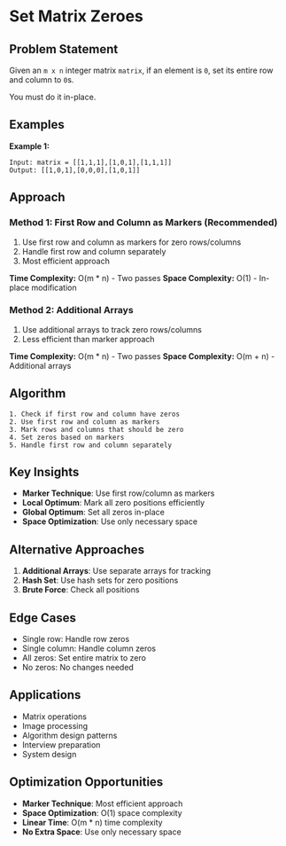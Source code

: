 # Set Matrix Zeroes

## Problem Statement

Given an `m x n` integer matrix `matrix`, if an element is `0`, set its entire row and column to `0`s.

You must do it in-place.

## Examples

**Example 1:**
```
Input: matrix = [[1,1,1],[1,0,1],[1,1,1]]
Output: [[1,0,1],[0,0,0],[1,0,1]]
```

## Approach

### Method 1: First Row and Column as Markers (Recommended)
1. Use first row and column as markers for zero rows/columns
2. Handle first row and column separately
3. Most efficient approach

**Time Complexity:** O(m * n) - Two passes
**Space Complexity:** O(1) - In-place modification

### Method 2: Additional Arrays
1. Use additional arrays to track zero rows/columns
2. Less efficient than marker approach

**Time Complexity:** O(m * n) - Two passes
**Space Complexity:** O(m + n) - Additional arrays

## Algorithm

```
1. Check if first row and column have zeros
2. Use first row and column as markers
3. Mark rows and columns that should be zero
4. Set zeros based on markers
5. Handle first row and column separately
```

## Key Insights

- **Marker Technique**: Use first row/column as markers
- **Local Optimum**: Mark all zero positions efficiently
- **Global Optimum**: Set all zeros in-place
- **Space Optimization**: Use only necessary space

## Alternative Approaches

1. **Additional Arrays**: Use separate arrays for tracking
2. **Hash Set**: Use hash sets for zero positions
3. **Brute Force**: Check all positions

## Edge Cases

- Single row: Handle row zeros
- Single column: Handle column zeros
- All zeros: Set entire matrix to zero
- No zeros: No changes needed

## Applications

- Matrix operations
- Image processing
- Algorithm design patterns
- Interview preparation
- System design

## Optimization Opportunities

- **Marker Technique**: Most efficient approach
- **Space Optimization**: O(1) space complexity
- **Linear Time**: O(m * n) time complexity
- **No Extra Space**: Use only necessary space
